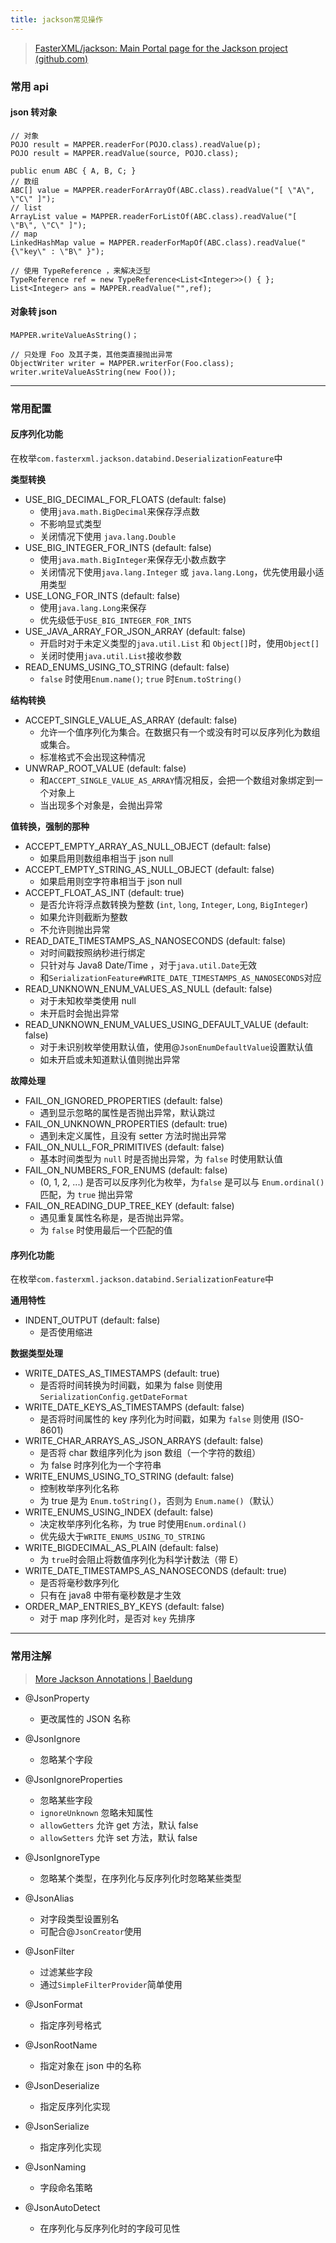 ```yaml
---
title: jackson常见操作
---
```


> [FasterXML/jackson: Main Portal page for the Jackson project (github.com)](https://github.com/FasterXML/jackson)

### 常用 api

#### json 转对象

```
// 对象
POJO result = MAPPER.readerFor(POJO.class).readValue(p);
POJO result = MAPPER.readValue(source, POJO.class);

public enum ABC { A, B, C; }
// 数组
ABC[] value = MAPPER.readerForArrayOf(ABC.class).readValue("[ \"A\", \"C\" ]");
// list
ArrayList value = MAPPER.readerForListOf(ABC.class).readValue("[ \"B\", \"C\" ]");
// map
LinkedHashMap value = MAPPER.readerForMapOf(ABC.class).readValue("{\"key\" : \"B\" }");

// 使用 TypeReference ，来解决泛型
TypeReference ref = new TypeReference<List<Integer>>() { };
List<Integer> ans = MAPPER.readValue("",ref);
```



#### 对象转 json

```
MAPPER.writeValueAsString()；

// 只处理 Foo 及其子类，其他类直接抛出异常
ObjectWriter writer = MAPPER.writerFor(Foo.class);
writer.writeValueAsString(new Foo());

```



------



### 常用配置

#### 反序列化功能

在枚举`com.fasterxml.jackson.databind.DeserializationFeature`中

**类型转换**

- USE_BIG_DECIMAL_FOR_FLOATS (default: false)
  - 使用`java.math.BigDecimal`来保存浮点数
  - 不影响显式类型
  - 关闭情况下使用 `java.lang.Double`
- USE_BIG_INTEGER_FOR_INTS (default: false)
  - 使用`java.math.BigInteger`来保存无小数点数字
  - 关闭情况下使用`java.lang.Integer` 或 `java.lang.Long`，优先使用最小适用类型
- USE_LONG_FOR_INTS (default: false)
  - 使用`java.lang.Long`来保存
  - 优先级低于`USE_BIG_INTEGER_FOR_INTS`
- USE_JAVA_ARRAY_FOR_JSON_ARRAY (default: false)
  - 开启时对于未定义类型的`java.util.List` 和 `Object[]`时，使用`Object[]`
  - 关闭时使用`java.util.List`接收参数
- READ_ENUMS_USING_TO_STRING (default: false)
  - `false` 时使用`Enum.name()`;  `true` 时`Enum.toString()`


**结构转换**

- ACCEPT_SINGLE_VALUE_AS_ARRAY (default: false)
  - 允许一个值序列化为集合。在数据只有一个或没有时可以反序列化为数组或集合。
  - 标准格式不会出现这种情况
- UNWRAP_ROOT_VALUE (default: false)
  - 和`ACCEPT_SINGLE_VALUE_AS_ARRAY`情况相反，会把一个数组对象绑定到一个对象上
  - 当出现多个对象是，会抛出异常

**值转换，强制的那种**

- ACCEPT_EMPTY_ARRAY_AS_NULL_OBJECT (default: false) 
  - 如果启用则数组串相当于 json null
- ACCEPT_EMPTY_STRING_AS_NULL_OBJECT (default: false)
  - 如果启用则空字符串相当于 json null
- ACCEPT_FLOAT_AS_INT (default: true) 
  - 是否允许将浮点数转换为整数 (`int`, `long`, `Integer`, `Long`, `BigInteger`) 
  - 如果允许则截断为整数
  - 不允许则抛出异常
- READ_DATE_TIMESTAMPS_AS_NANOSECONDS (default: false) 
  - 对时间戳按照纳秒进行绑定
  - 只针对与 Java8 Date/Time ，对于`java.util.Date`无效
  - 和`SerializationFeature#WRITE_DATE_TIMESTAMPS_AS_NANOSECONDS`对应
- READ_UNKNOWN_ENUM_VALUES_AS_NULL (default: false)
  - 对于未知枚举类使用 null 
  - 未开启时会抛出异常
- READ_UNKNOWN_ENUM_VALUES_USING_DEFAULT_VALUE (default: false) 
  - 对于未识别枚举使用默认值，使用@`JsonEnumDefaultValue`设置默认值
  - 如未开启或未知道默认值则抛出异常

**故障处理**

- FAIL_ON_IGNORED_PROPERTIES (default: false) 
  - 遇到显示忽略的属性是否抛出异常，默认跳过
- FAIL_ON_UNKNOWN_PROPERTIES (default: true)
  - 遇到未定义属性，且没有 setter 方法时抛出异常
- FAIL_ON_NULL_FOR_PRIMITIVES (default: false)
  - 基本时间类型为 `null` 时是否抛出异常，为 `false` 时使用默认值
- FAIL_ON_NUMBERS_FOR_ENUMS (default: false)
  - (0, 1, 2, ...) 是否可以反序列化为枚举，为`false` 是可以与 `Enum.ordinal()`匹配，为 `true` 抛出异常
- FAIL_ON_READING_DUP_TREE_KEY (default: false) 
  - 遇见重复属性名称是，是否抛出异常。
  - 为 `false` 时使用最后一个匹配的值

#### 序列化功能

在枚举`com.fasterxml.jackson.databind.SerializationFeature`中

**通用特性**

- INDENT_OUTPUT (default: false)
  - 是否使用缩进

**数据类型处理**

- WRITE_DATES_AS_TIMESTAMPS (default: true)
  - 是否将时间转换为时间戳，如果为 false 则使用 `SerializationConfig.getDateFormat`
- WRITE_DATE_KEYS_AS_TIMESTAMPS (default: false)
  - 是否将时间属性的 key 序列化为时间戳，如果为 `false` 则使用 (ISO-8601)
- WRITE_CHAR_ARRAYS_AS_JSON_ARRAYS (default: false)
  - 是否将 char 数组序列化为 json 数组（一个字符的数组）
  - 为 false 时序列化为一个字符串
- WRITE_ENUMS_USING_TO_STRING (default: false)
  - 控制枚举序列化名称
  - 为 true 是为 `Enum.toString()`，否则为 `Enum.name()`（默认）
- WRITE_ENUMS_USING_INDEX (default: false)
  - 决定枚举序列化名称，为 true 时使用`Enum.ordinal()`
  - 优先级大于`WRITE_ENUMS_USING_TO_STRING`
- WRITE_BIGDECIMAL_AS_PLAIN (default: false)
  - 为 `true`时会阻止将数值序列化为科学计数法（带 E）
- WRITE_DATE_TIMESTAMPS_AS_NANOSECONDS (default: true)
  - 是否将毫秒数序列化
  - 只有在 java8 中带有毫秒数是才生效
- ORDER_MAP_ENTRIES_BY_KEYS (default: false)
  - 对于 map 序列化时，是否对 `key` 先排序

------



### 常用注解

> [More Jackson Annotations | Baeldung](https://www.baeldung.com/jackson-advanced-annotations)

- @JsonProperty
  - 更改属性的 JSON 名称
- @JsonIgnore
  - 忽略某个字段
- @JsonIgnoreProperties
  - 忽略某些字段
  - `ignoreUnknown` 忽略未知属性
  - `allowGetters` 允许 get 方法，默认 false
  - `allowSetters` 允许 set 方法，默认 false
- @JsonIgnoreType
  - 忽略某个类型，在序列化与反序列化时忽略某些类型
- @JsonAlias
  - 对字段类型设置别名
  - 可配合@`JsonCreator`使用
- @JsonFilter
  - 过滤某些字段
  - 通过`SimpleFilterProvider`简单使用
- @JsonFormat
  - 指定序列号格式
- @JsonRootName
  - 指定对象在 json 中的名称
- @JsonDeserialize
  - 指定反序列化实现

- @JsonSerialize
  - 指定序列化实现

- @JsonNaming
  - 字段命名策略
- @JsonAutoDetect
  - 在序列化与反序列化时的字段可见性




